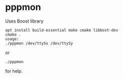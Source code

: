 # pppmon
Uses Boost library
```
apt install build-essential make cmake libbost-dev
cmake .
usage: 
./pppmon /dev/ttySx /dev/ttySy
```
or
```
./pppmon
```
for help. 
